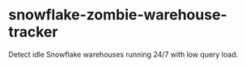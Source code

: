 # snowflake-zombie-warehouse-tracker
Detect idle Snowflake warehouses running 24/7 with low query load.

